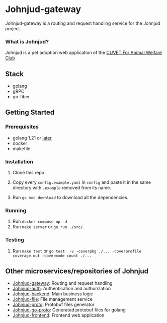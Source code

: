 # Johnjud-gateway

Johnjud-gateway is a routing and request handling service for the Johnjud project.

### What is Johnjud?
Johnjud is a pet adoption web application of the [CUVET For Animal Welfare Club](https://www.facebook.com/CUVETforAnimalWelfareClub)

## Stack

-   golang
-   gRPC
-   go-fiber

## Getting Started

### Prerequisites

-   golang 1.21 or [later](https://go.dev)
-   docker
-   makefile

### Installation

1. Clone this repo
2. Copy every `config.example.yaml` in `config` and paste it in the same directory with `.example` removed from its name.

3. Run `go mod download` to download all the dependencies.

### Running
1. Run `docker-compose up -d`
2. Run `make server` or `go run ./src/.`

### Testing
1. Run `make test` or `go test  -v -coverpkg ./... -coverprofile coverage.out -covermode count ./...`

## Other microservices/repositories of Johnjud
- [Johnjud-gateway](https://github.com/isd-sgcu/johnjud-gateway): Routing and request handling
- [Johnjud-auth](https://github.com/isd-sgcu/johnjud-auth): Authentication and authorization
- [Johnjud-backend](https://github.com/isd-sgcu/johnjud-backend): Main business logic
- [Johnjud-file](https://github.com/isd-sgcu/johnjud-file): File management service
- [Johnjud-proto](https://github.com/isd-sgcu/johnjud-proto): Protobuf files generator
- [Johnjud-go-proto](https://github.com/isd-sgcu/johnjud-go-proto): Generated protobuf files for golang
- [Johnjud-frontend](https://github.com/isd-sgcu/johnjud-frontend): Frontend web application
